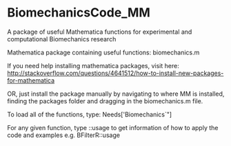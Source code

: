 BiomechanicsCode_MM
===================
A package of useful Mathematica functions for experimental and computational Biomechanics research


Mathematica package containing useful functions:
biomechanics.m

If you need help installing mathematica packages, visit here:
http://stackoverflow.com/questions/4641512/how-to-install-new-packages-for-mathematica

OR, just install the package manually by navigating to where MM is installed, finding the packages folder and dragging 
in the biomechanics.m file.

To load all of the functions, type:
Needs['Biomechanics`"]

For any given function, type ::usage to get information of how to apply the code and examples
e.g. BFilterR::usage 
